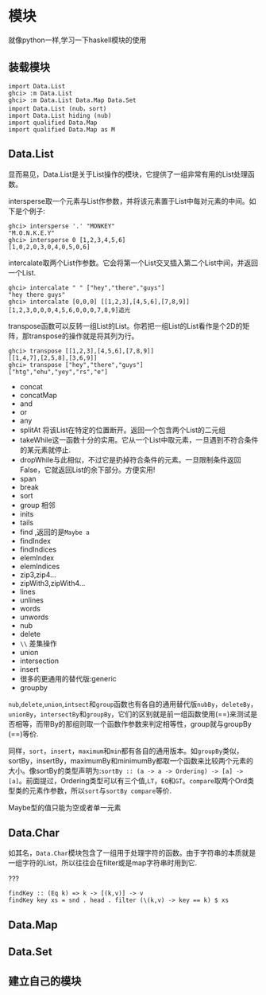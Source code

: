 # 模块

就像python一样,学习一下haskell模块的使用

## 装载模块

```plaintext
import Data.List
ghci> :m Data.List
ghci> :m Data.List Data.Map Data.Set
import Data.List (nub，sort)
import Data.List hiding (nub)
import qualified Data.Map
import qualified Data.Map as M
```
## Data.List

显而易见，Data.List是关于List操作的模块，它提供了一组非常有用的List处理函数。

intersperse取一个元素与List作参数，并将该元素置于List中每对元素的中间。如下是个例子:

    ghci> intersperse '.' "MONKEY"   
    "M.O.N.K.E.Y"   
    ghci> intersperse 0 [1,2,3,4,5,6]   
    [1,0,2,0,3,0,4,0,5,0,6]


intercalate取两个List作参数。它会将第一个List交叉插入第二个List中间，并返回一个List.

    ghci> intercalate " " ["hey","there","guys"]   
    "hey there guys"   
    ghci> intercalate [0,0,0] [[1,2,3],[4,5,6],[7,8,9]]   
    [1,2,3,0,0,0,4,5,6,0,0,0,7,8,9]追光

transpose函数可以反转一组List的List。你若把一组List的List看作是个2D的矩阵，那transpose的操作就是将其列为行。

    ghci> transpose [[1,2,3],[4,5,6],[7,8,9]]   
    [[1,4,7],[2,5,8],[3,6,9]]   
    ghci> transpose ["hey","there","guys"]   
    ["htg","ehu","yey","rs","e"]

- concat
- concatMap
- and
- or
- any
- splitAt 将该List在特定的位置断开。返回一个包含两个List的二元组
- takeWhile这一函数十分的实用。它从一个List中取元素，一旦遇到不符合条件的某元素就停止.
- dropWhile与此相似，不过它是扔掉符合条件的元素。一旦限制条件返回False，它就返回List的余下部分。方便实用!
- span
- break
- sort
- group 相邻
- inits
- tails
- find ,返回的是`Maybe a`
- findIndex
- findIndices
- elemIndex
- elemIndices
- zip3,zip4...
- zipWith3,zipWith4...
- lines
- unlines
- words
- unwords
- nub
- delete
- `\\` 差集操作
- union
- intersection
- insert
- 很多的更通用的替代版:generic
- groupby

`nub`,`delete`,`union`,`intsect`和`group`函数也有各自的通用替代版`nubBy`，`deleteBy`，`unionBy`，`intersectBy`和`groupBy`，它们的区别就是前一组函数使用(==)来测试是否相等，而带By的那组则取一个函数作参数来判定相等性，group就与groupBy (==)等价.

同样，`sort`，`insert`，`maximum`和`min`都有各自的通用版本。如`groupBy`类似，sortBy，insertBy，maximumBy和minimumBy都取一个函数来比较两个元素的大小。像sortBy的类型声明为:`sortBy :: (a -> a -> Ordering) -> [a] -> [a]`。前面提过，Ordering类型可以有三个值,`LT`，`EQ`和`GT`。`compare`取两个Ord类型类的元素作参数，所以`sort`与`sortBy compare`等价.

Maybe型的值只能为空或者单一元素

## Data.Char

如其名，`Data.Char`模块包含了一组用于处理字符的函数。由于字符串的本质就是一组字符的List，所以往往会在filter或是map字符串时用到它.

???
```plaintext
findKey :: (Eq k) => k -> [(k,v)] -> v  
findKey key xs = snd . head . filter (\(k,v) -> key == k) $ xs
```

## Data.Map
## Data.Set
## 建立自己的模块

